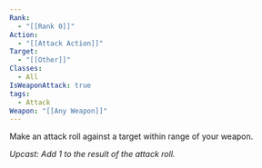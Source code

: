```yaml
---
Rank:
  - "[[Rank 0]]"
Action:
  - "[[Attack Action]]"
Target:
  - "[[Other]]"
Classes:
  - All
IsWeaponAttack: true
tags:
  - Attack
Weapon: "[[Any Weapon]]"
---
```

Make an attack roll against a target within range of your weapon.

*Upcast: Add 1 to the result of the attack roll.*